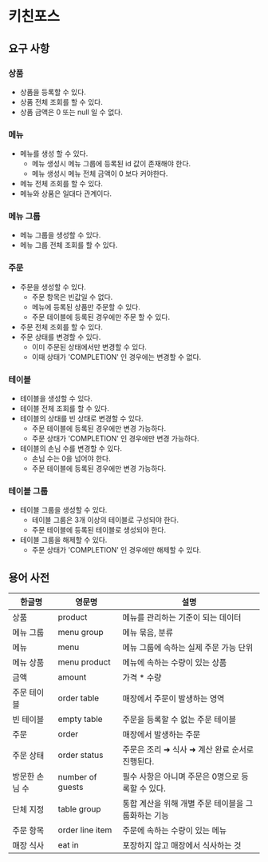 # 키친포스

## 요구 사항
### 상품
- 상품을 등록할 수 있다.
- 상품 전체 조회를 할 수 있다.
- 상품 금액은 0 또는 null 일 수 없다.

### 메뉴
- 메뉴를 생성 할 수 있다.
    - 메뉴 생성시 메뉴 그룹에 등록된 id 값이 존재해야 한다.
    - 메뉴 생성시 메뉴 전체 금액이 0 보다 커야한다.
- 메뉴 전체 조회를 할 수 있다.
- 메뉴와 상품은 일대다 관계이다.

### 메뉴 그룹
- 메뉴 그룹을 생성할 수 있다.
- 메뉴 그룹 전체 조회를 할 수 있다.

### 주문
- 주문을 생성할 수 있다.
  - 주문 항목은 빈값일 수 없다.
  - 메뉴에 등록된 상품만 주문할 수 있다.
  - 주문 테이블에 등록된 경우에만 주문 할 수 있다.
- 주문 전체 조회를 할 수 있다.
- 주문 상태를 변경할 수 있다.
  - 이미 주문된 상태에서만 변경할 수 있다.
  - 이때 상태가 'COMPLETION' 인 경우에는 변경할 수 없다.

### 테이블
- 테이블을 생성할 수 있다.
- 테이블 전체 조회를 할 수 있다.
- 테이블의 상태를 빈 상태로 변경할 수 있다.
  - 주문 테이블에 등록된 경우에만 변경 가능하다.
  - 주문 상태가 'COMPLETION' 인 경우에만 변경 가능하다.
- 테이블의 손님 수를 변경할 수 있다.
  - 손님 수는 0을 넘어야 한다.
  - 주문 테이블에 등록된 경우에만 변경 가능하다.

### 테이블 그룹
- 테이블 그룹을 생성할 수 있다.
  - 테이블 그룹은 3개 이상의 테이블로 구성되야 한다.
  - 주문 테이블에 등록된 테이블로 생성되야 한다.
- 테이블 그룹을 해제할 수 있다.
  - 주문 상태가 'COMPLETION' 인 경우에만 해제할 수 있다. 

## 용어 사전

| 한글명 | 영문명 | 설명 |
| --- | --- | --- |
| 상품 | product | 메뉴를 관리하는 기준이 되는 데이터 |
| 메뉴 그룹 | menu group | 메뉴 묶음, 분류 |
| 메뉴 | menu | 메뉴 그룹에 속하는 실제 주문 가능 단위 |
| 메뉴 상품 | menu product | 메뉴에 속하는 수량이 있는 상품 |
| 금액 | amount | 가격 * 수량 |
| 주문 테이블 | order table | 매장에서 주문이 발생하는 영역 |
| 빈 테이블 | empty table | 주문을 등록할 수 없는 주문 테이블 |
| 주문 | order | 매장에서 발생하는 주문 |
| 주문 상태 | order status | 주문은 조리 ➜ 식사 ➜ 계산 완료 순서로 진행된다. |
| 방문한 손님 수 | number of guests | 필수 사항은 아니며 주문은 0명으로 등록할 수 있다. |
| 단체 지정 | table group | 통합 계산을 위해 개별 주문 테이블을 그룹화하는 기능 |
| 주문 항목 | order line item | 주문에 속하는 수량이 있는 메뉴 |
| 매장 식사 | eat in | 포장하지 않고 매장에서 식사하는 것 |
